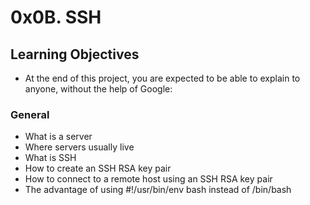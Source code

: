 # 0x0B. SSH

## Learning Objectives
+ At the end of this project, you are expected to be able to explain to anyone, without the help of Google:

### General
+ What is a server
+ Where servers usually live
+ What is SSH
+ How to create an SSH RSA key pair
+ How to connect to a remote host using an SSH RSA key pair
+ The advantage of using #!/usr/bin/env bash instead of /bin/bash
